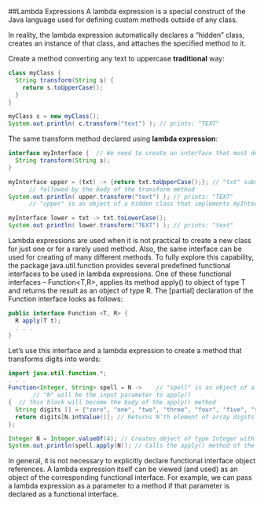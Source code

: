 ##Lambda Expressions
A lambda expression is a special construct of the Java language used for defining custom methods outside of any class.

In reality, the lambda expression automatically declares a “hidden” class, creates an instance of that class, and attaches the specified method to it.

Create a method converting any text to uppercase **traditional** way:
```java
class myClass {
  String transform(String s) { 
    return s.toUpperCase();
  }
}

myClass c = new myClass();
System.out.println( c.transform("text") ); // prints: "TEXT"
```
The same transform method declared using **lambda expression**:
```java
interface myInterface {  // We need to create an interface that must declare only one method. This is called a "functional interface"
  String transform(String s);
}

myInterface upper = (txt) -> {return txt.toUpperCase();}; // "txt" substitutes the input parameter, 
      // followed by the body of the transform method
System.out.println( upper.transform("text") ); // prints: "TEXT"
      // "upper" is an object of a hidden class that implements myInterface

myInterface lower = txt -> txt.toLowerCase();
System.out.println( lower.transform("TEXT") ); // prints: "text"
```
Lambda expressions are used when it is not practical to create a new class for just one or for a rarely used method. Also, the same interface can be used for creating of many different methods. 
To fully explore this capability, the package java.util.function provides several predefined functional interfaces to be used in lambda expressions. One of these functional interfaces – Function<T,R>, applies its method apply() to object of type T and returns the result as an object of type R. The [partial] declaration of the Function interface looks as follows:
```java
public interface Function <T, R> {
  R apply(T t);
  . . .
}
```
Let’s use this interface and a lambda expression to create a method that transforms digits into words:
```java
import java.util.function.*;
. . .
Function<Integer, String> spell = N ->    // "spell" is an object of a hidden class that implements the Function interface
       // "N" will be the input parameter to apply()
{  // This block will become the body of the apply() method
  String digits [] = {"zero", "one", "two", "three", "four", "five", "six", "seven", "eight", "nine"};
  return digits[N.intValue()]; // Returns N’th element of array digits
};

Integer N = Integer.valueOf(4); // Creates object of type Integer with the value of 4
System.out.println(spell.apply(N)); // Calls the apply() method of the object spell and prints: "four"
```
In general, it is not necessary to explicitly declare functional interface object references. A lambda expression itself can be viewed (and used) as an object of the corresponding functional interface. For example, we can pass a lambda expression as a parameter to a method if that parameter is declared as a functional interface.
